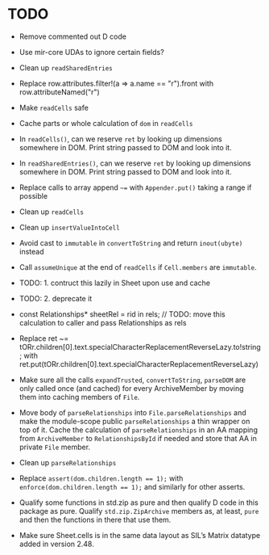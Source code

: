# TODO

- Remove commented out D code

- Use mir-core UDAs to ignore certain fields?

- Clean up `readSharedEntries`

- Replace row.attributes.filter!(a => a.name == "r").front with row.attributeNamed("r")

- Make `readCells` safe

- Cache parts or whole calculation of `dom` in `readCells`

- In `readCells()`, can we reserve `ret` by looking up dimensions
  somewhere in DOM. Print string passed to DOM and look into it.

- In `readSharedEntries()`, can we reserve `ret` by looking up dimensions
  somewhere in DOM. Print string passed to DOM and look into it.

- Replace calls to array append `~=` with `Appender.put()` taking a range if possible

- Clean up `readCells`

- Clean up `insertValueIntoCell`

- Avoid cast to `immutable` in `convertToString` and return `inout(ubyte)` instead

- Call `assumeUnique` at the end of `readCells` if `Cell.members` are
  `immutable`.

- TODO: 1. contruct this lazily in Sheet upon use and cache

- TODO: 2. deprecate it

- const Relationships* sheetRel = rid in rels; // TODO: move this calculation to caller and pass Relationships as rels

- Replace ret ~= tORr.children[0].text.specialCharacterReplacementReverseLazy.to!string; with
  ret.put(tORr.children[0].text.specialCharacterReplacementReverseLazy)

- Make sure all the calls `expandTrusted`, `convertToString`, `parseDOM` are
  only called once (and cached) for every ArchiveMember by moving them into
  caching members of `File`.

- Move body of `parseRelationships` into `File.parseRelationships` and make the
  module-scope public `parseRelationships` a thin wrapper on top of it. Cache
  the calculation of `parseRelationships` in an AA mapping from `ArchiveMember`
  to `RelationshipsById` if needed and store that AA in private `File` member.

- Clean up `parseRelationships`

- Replace `assert(dom.children.length == 1);` with `enforce(dom.children.length == 1);`
  and similarly for other asserts.

- Qualify some functions in std.zip as pure and then qualify D code in this
  package as pure.  Qualify `std.zip.ZipArchive` members as, at least, `pure`
  and then the functions in there that use them.

- Make sure Sheet.cells is in the same data layout as SIL’s Matrix datatype
  added in version 2.48.
